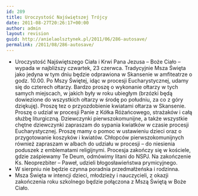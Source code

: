 ```yaml
---
id: 289
title: Uroczystość Najświętszej Trójcy
date: 2011-08-27T20:26:17+00:00
author: admin
layout: revision
guid: http://anielaolsztynek.pl/2011/06/286-autosave/
permalink: /2011/08/286-autosave/
---
```

  * Uroczystość Najświętszego Ciała i Krwi Pana Jezusa &#8211; Boże Ciało &#8211; wypada w najbliższy czwartek, 23 czerwca. Tradycyjnie Msza Święta jako jedyna w tym dniu będzie odprawiona w Skansenie w amfiteatrze o godz. 10.00. Po Mszy Świętej, idąc w procesji Eucharystycznej, udamy się do czterech ołtarzy. Bardzo proszę o wykonanie ołtarzy w tych samych miejscach, w jakich były w roku ubiegłym (brzózki będą dowiezione do wszystkich ołtarzy w środę po południu, za co z góry dziękuję). Proszę tez o przyozdobienie kwiatami ołtarza w Skansenie. Proszę o udział w procesji Panie z Kółka Różańcowego, strażaków i całą służbę liturgiczną. Dziewczynki pierwszokomunijne, a także wszystkie chętne dziewczynki zapraszam do sypania kwiatków w czasie procesji Eucharystycznej. Proszę mamy o pomoc w ustawieniu dzieci oraz o przygotowanie koszyków i kwiatów. Chłopców pierwszokomunijnych również zapraszam w albach do udziału w procesji &#8211; do niesienia poduszek z emblematami religijnymi. Procesja zakończy się w kościele, gdzie zaśpiewamy Te Deum, odmówimy litani do NSPJ. Na zakończenie Ks. Neoprezbiter &#8211; Paweł, udzieli błogosławieństwa prymicyjnego.
  * W sierpniu nie będzie czynna poradnia przedmałżeńska i rodzinna.
  * Msza Święta w intencji dzieci, młodzieży i nauczycieli, z okazji zakończenia roku szkolnego będzie połączona z Mszą Świętą w Boże Ciało.